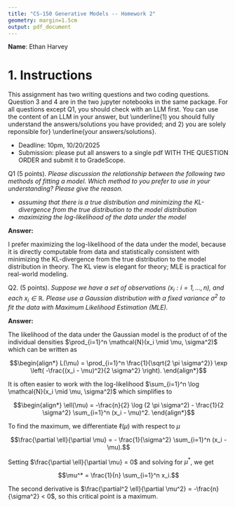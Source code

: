 ```yaml
---
title: "CS-150 Generative Models -- Homework 2"
geometry: margin=1.5cm
output: pdf_document
---
```

**Name**: Ethan Harvey

# 1. Instructions

This assignment has two writing questions and two coding questions. Question 3 and 4 are in the two jupyter notebooks in the same package. For all questions except Q1, you should check with an LLM first. You can use the content of an LLM in your answer, but \underline{1) you should fully understand the answers/solutions you have provided; and 2) you are solely reponsible for} \underline{your answers/solutions}.

* Deadline: 10pm, 10/20/2025
* Submission: please put all answers to a single pdf WITH THE QUESTION ORDER and submit it to GradeScope.  

Q1 (5 points). *Please discussion the relationship between the following two methods of fitting a model. Which method to you prefer to use in your understanding? Please give the reason.*   

* *assuming that there is a true distribution and minimizing the KL-divergence from the true distribution to the model distribution*
* *maximizing the log-likelihood of the data under the model*

**Answer:**

I prefer maximizing the log-likelihood of the data under the model, because it is directly computable from data and statistically consistent with minimizing the KL-divergence from the true distribution to the model distribution in theory. The KL view is elegant for theory; MLE is practical for real-world modeling.

Q2. (5 points). *Suppose we have a set of observations $(x_i: i = 1, \ldots, n)$, and each $x_i \in \mathbb{R}$. Please use a Gaussian distribution with a fixed variance $\sigma^2$ to fit the data with Maximum Likelihood Estimation (MLE).*    

**Answer:** 

The likelihood of the data under the Gaussian model is the product of of the individual densities $\prod_{i=1}^n \mathcal{N}(x_i \mid \mu, \sigma^2)$ which can be written as
```math
\begin{align*} 
L(\mu) = \prod_{i=1}^n \frac{1}{\sqrt{2 \pi \sigma^2}} \exp \left( -\frac{(x_i - \mu)^2}{2 \sigma^2} \right).
\end{align*}
```

It is often easier to work with the log-likelihood $\sum_{i=1}^n \log \mathcal{N}(x_i \mid \mu, \sigma^2)$ which simplifies to
```math
\begin{align*} 
\ell(\mu) = -\frac{n}{2} \log (2 \pi \sigma^2) - \frac{1}{2 \sigma^2} \sum_{i=1}^n (x_i - \mu)^2.
\end{align*}
```

To find the maximum, we differentiate $\ell(\mu)$ with respect to $\mu$
```math
\frac{\partial \ell}{\partial \mu} = - \frac{1}{\sigma^2} \sum_{i=1}^n (x_i - \mu).
```

Setting $\frac{\partial \ell}{\partial \mu} = 0$ and solving for $\mu^*$, we get
```math
\mu^* = \frac{1}{n} \sum_{i=1}^n x_i.
```

The second derivative is $\frac{\partial^2 \ell}{\partial \mu^2} = -\frac{n}{\sigma^2} < 0$, so this critical point is a maximum.
